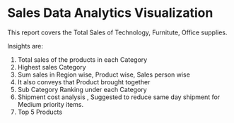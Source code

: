 # Sales Data Analytics Visualization

This report covers the Total Sales of Technology, Furnitute, Office supplies.

Insights are:
1. Total sales of the products in each Category
2. Highest sales Category
3. Sum sales in Region wise, Product wise, Sales person wise
4. It also conveys that Product brought together
5. Sub Category Ranking under each Category
6. Shipment cost analysis , Suggested to reduce same day shipment for Medium priority items.
7. Top 5 Products 
